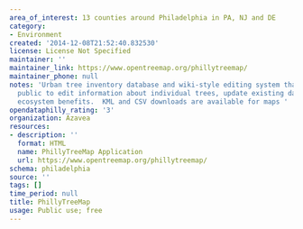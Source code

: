 ```yaml
---
area_of_interest: 13 counties around Philadelphia in PA, NJ and DE
category:
- Environment
created: '2014-12-08T21:52:40.832530'
license: License Not Specified
maintainer: ''
maintainer_link: https://www.opentreemap.org/phillytreemap/
maintainer_phone: null
notes: 'Urban tree inventory database and wiki-style editing system that enables the
  public to edit information about individual trees, update existing data and calculate
  ecosystem benefits.  KML and CSV downloads are available for maps '
opendataphilly_rating: '3'
organization: Azavea
resources:
- description: ''
  format: HTML
  name: PhillyTreeMap Application
  url: https://www.opentreemap.org/phillytreemap/
schema: philadelphia
source: ''
tags: []
time_period: null
title: PhillyTreeMap
usage: Public use; free
---
```

